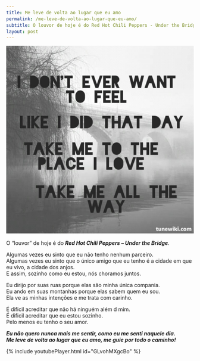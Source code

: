 ```yaml
---
title: Me leve de volta ao lugar que eu amo
permalink: /me-leve-de-volta-ao-lugar-que-eu-amo/
subtitle: O louvor de hoje é do Red Hot Chili Peppers - Under the Bridge.
layout: post
---
```

<img alt="3f583341525e185f030f121000b793ed" src="/img/posts/2015/09/3f583341525e185f030f121000b793ed.jpg"  />

<p style="text-align: left;">
  O &#8220;louvor&#8221; de hoje é do <strong><em>Red Hot Chili Peppers &#8211; Under the Bridge</em></strong>.
</p>

Algumas vezes eu sinto que eu não tenho nenhum parceiro.  
Algumas vezes eu sinto que o único amigo que eu tenho é a cidade em que eu vivo, a cidade dos anjos.  
E assim, sozinho como eu estou, nós choramos juntos.

Eu dirijo por suas ruas porque elas são minha única compania.  
Eu ando em suas montanhas porque elas sabem quem eu sou.  
Ela ve as minhas intenções e me trata com carinho.

É dificil acreditar que não há ninguém além d mim.  
É dificil acreditar que eu estou sozinho.  
Pelo menos eu tenho o seu amor.

***Eu não quero nunca mais me sentir, como eu me senti naquele dia.***  
***Me leve de volta ao lugar que eu amo, me guie por todo o caminho!***

{% include youtubePlayer.html id="GLvohMXgcBo" %}
